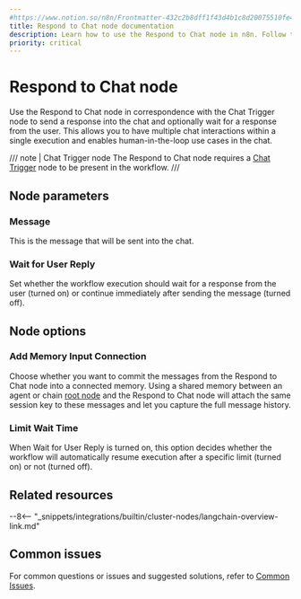 ```yaml
---
#https://www.notion.so/n8n/Frontmatter-432c2b8dff1f43d4b1c8d20075510fe4
title: Respond to Chat node documentation
description: Learn how to use the Respond to Chat node in n8n. Follow technical documentation to integrate the Respond to Chat node into your workflows.
priority: critical
---
```


# Respond to Chat node

Use the Respond to Chat node in correspondence with the Chat Trigger node to send a response into the chat and optionally wait for a response from the user. This allows you to have multiple chat interactions within a single execution and enables human-in-the-loop use cases in the chat.

/// note | Chat Trigger node
The Respond to Chat node requires a [Chat Trigger](/integrations/builtin/core-nodes/n8n-nodes-langchain.chattrigger/index.md) node to be present in the workflow.
///

## Node parameters

### Message

This is the message that will be sent into the chat.

### Wait for User Reply

Set whether the workflow execution should wait for a response from the user (turned on) or continue immediately after sending the message (turned off).

## Node options

### Add Memory Input Connection

Choose whether you want to commit the messages from the Respond to Chat node into a connected memory. Using a shared memory between an agent or chain [root node](/integrations/builtin/cluster-nodes/root-nodes/index.md) and the Respond to Chat node will attach the same session key to these messages and let you capture the full message history.

### Limit Wait Time

When Wait for User Reply is turned on, this option decides whether the workflow will automatically resume execution after a specific limit (turned on) or not (turned off).

## Related resources

--8<-- "_snippets/integrations/builtin/cluster-nodes/langchain-overview-link.md"

## Common issues

For common questions or issues and suggested solutions, refer to [Common Issues](/integrations/builtin/core-nodes/n8n-nodes-langchain.chattrigger/common-issues.md).

